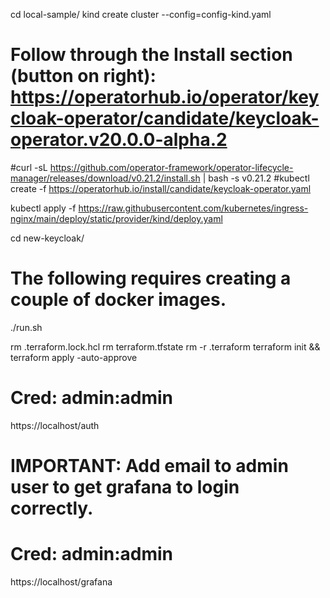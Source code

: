 cd local-sample/
kind create cluster --config=config-kind.yaml

# Follow through the Install section (button on right): https://operatorhub.io/operator/keycloak-operator/candidate/keycloak-operator.v20.0.0-alpha.2
#curl -sL https://github.com/operator-framework/operator-lifecycle-manager/releases/download/v0.21.2/install.sh | bash -s v0.21.2
#kubectl create -f https://operatorhub.io/install/candidate/keycloak-operator.yaml

kubectl apply -f https://raw.githubusercontent.com/kubernetes/ingress-nginx/main/deploy/static/provider/kind/deploy.yaml

cd new-keycloak/

# The following requires creating a couple of docker images.
./run.sh

rm .terraform.lock.hcl
rm terraform.tfstate
rm -r .terraform
terraform init && terraform apply -auto-approve

# Cred: admin:admin
https://localhost/auth
# IMPORTANT: Add email to admin user to get grafana to login correctly.

# Cred: admin:admin
https://localhost/grafana
